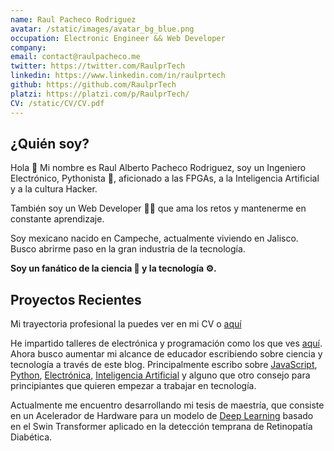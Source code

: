 ```yaml
---
name: Raul Pacheco Rodriguez
avatar: /static/images/avatar_bg_blue.png
occupation: Electronic Engineer && Web Developer
company:
email: contact@raulpacheco.me
twitter: https://twitter.com/RaulprTech
linkedin: https://www.linkedin.com/in/raulprtech
github: https://github.com/RaulprTech
platzi: https://platzi.com/p/RaulprTech/
CV: /static/CV/CV.pdf
---
```


## ¿Quién soy?

Hola 👋 Mi nombre es Raul Alberto Pacheco Rodriguez, soy un Ingeniero Electrónico, Pythonista 🐍, aficionado a las FPGAs, a la Inteligencia Artificial y a la cultura Hacker.

También soy un Web Developer 👨‍💻 que ama los retos y mantenerme en constante aprendizaje.

Soy mexicano nacido en Campeche, actualmente viviendo en Jalisco. Busco abrirme paso en la gran industria de la tecnología.

**Soy un fanático de la ciencia 🧪 y la tecnología ⚙️.**

## Proyectos Recientes

Mi trayectoria profesional la puedes ver en mi CV o [aquí](https://raulpacheco.dev/trayectoria)

He impartido talleres de electrónica y programación como los que ves [aquí](https://raulpacheco.dev/workshops). Ahora busco aumentar mi alcance de educador escribiendo sobre ciencia y tecnología a través de este blog. Principalmente escribo sobre [JavaScript](https://raulpacheco.dev/tags/javascript), [Python](https://raulpacheco.dev/tags/python), [Electrónica](https://raulpacheco.dev/tags/electr%C3%B3nica), [Inteligencia Artificial](https://raulpacheco.dev/tags/machine-learning) y alguno que otro consejo para principiantes que quieren empezar a trabajar en tecnología.

Actualmente me encuentro desarrollando mi tesis de maestría, que consiste en un Acelerador de Hardware para un modelo de [Deep Learning](https://raulpacheco.dev/tags/deep-learning) basado en el Swin Transformer aplicado en la detección temprana de Retinopatía Diabética.
